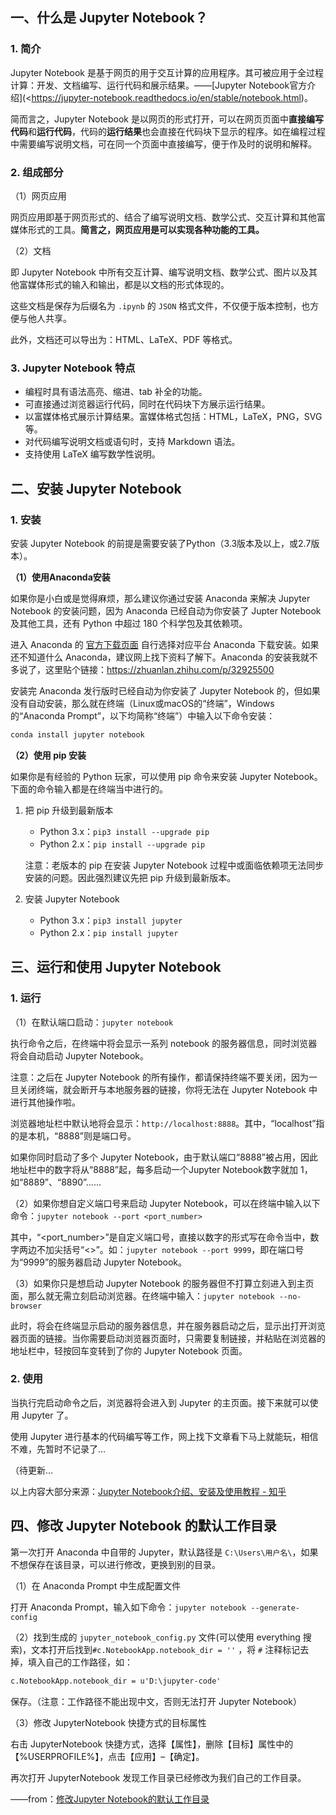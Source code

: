## 一、什么是 Jupyter Notebook？

### 1. 简介

Jupyter Notebook 是基于网页的用于交互计算的应用程序。其可被应用于全过程计算：开发、文档编写、运行代码和展示结果。——[Jupyter Notebook官方介绍](<https://jupyter-notebook.readthedocs.io/en/stable/notebook.html)。

简而言之，Jupyter Notebook 是以网页的形式打开，可以在网页页面中**直接编写代码**和**运行代码**，代码的**运行结果**也会直接在代码块下显示的程序。如在编程过程中需要编写说明文档，可在同一个页面中直接编写，便于作及时的说明和解释。

### 2. 组成部分

（1）网页应用

网页应用即基于网页形式的、结合了编写说明文档、数学公式、交互计算和其他富媒体形式的工具。**简言之，网页应用是可以实现各种功能的工具。**

（2）文档

即 Jupyter Notebook 中所有交互计算、编写说明文档、数学公式、图片以及其他富媒体形式的输入和输出，都是以文档的形式体现的。

这些文档是保存为后缀名为 `.ipynb` 的 `JSON` 格式文件，不仅便于版本控制，也方便与他人共享。

此外，文档还可以导出为：HTML、LaTeX、PDF 等格式。

### 3.  Jupyter Notebook 特点

- 编程时具有语法高亮、缩进、tab 补全的功能。
- 可直接通过浏览器运行代码，同时在代码块下方展示运行结果。
- 以富媒体格式展示计算结果。富媒体格式包括：HTML，LaTeX，PNG，SVG 等。
- 对代码编写说明文档或语句时，支持 Markdown 语法。
- 支持使用 LaTeX 编写数学性说明。



## 二、安装 Jupyter Notebook

### 1. 安装

安装 Jupyter Notebook 的前提是需要安装了Python（3.3版本及以上，或2.7版本）。

**（1）使用Anaconda安装**

如果你是小白或是觉得麻烦，那么建议你通过安装 Anaconda 来解决 Jupyter Notebook 的安装问题，因为 Anaconda 已经自动为你安装了 Jupter Notebook 及其他工具，还有 Python 中超过 180 个科学包及其依赖项。

进入 Anaconda 的 [官方下载页面](<https://www.anaconda.com/distribution/>) 自行选择对应平台 Anaconda 下载安装。如果还不知道什么 Anaconda，建议网上找下资料了解下。Anaconda 的安装我就不多说了，这里贴个链接：<https://zhuanlan.zhihu.com/p/32925500>

安装完 Anaconda 发行版时已经自动为你安装了 Jupyter Notebook 的，但如果没有自动安装，那么就在终端（Linux或macOS的“终端”，Windows的“Anaconda Prompt”，以下均简称“终端”）中输入以下命令安装：

``` python
conda install jupyter notebook
```

**（2）使用 pip 安装**

如果你是有经验的 Python 玩家，可以使用 pip 命令来安装 Jupyter Notebook。下面的命令输入都是在终端当中进行的。

1. 把 pip 升级到最新版本

   - Python 3.x：`pip3 install --upgrade pip`
   - Python 2.x：`pip install --upgrade pip`

   注意：老版本的 pip 在安装 Jupyter Notebook 过程中或面临依赖项无法同步安装的问题。因此强烈建议先把 pip 升级到最新版本。

2. 安装 Jupyter Notebook

   - Python 3.x：`pip3 install jupyter`
   - Python 2.x：`pip install jupyter`



## 三、运行和使用 Jupyter Notebook

### 1. 运行

（1）在默认端口启动：`jupyter notebook`

执行命令之后，在终端中将会显示一系列 notebook 的服务器信息，同时浏览器将会自动启动 Jupyter Notebook。

注意：之后在 Jupyter Notebook 的所有操作，都请保持终端不要关闭，因为一旦关闭终端，就会断开与本地服务器的链接，你将无法在 Jupyter Notebook 中进行其他操作啦。

浏览器地址栏中默认地将会显示：`http://localhost:8888`。其中，“localhost”指的是本机，“8888”则是端口号。

如果你同时启动了多个 Jupyter Notebook，由于默认端口“8888”被占用，因此地址栏中的数字将从“8888”起，每多启动一个Jupyter Notebook数字就加 1，如“8889”、“8890”……

（2）如果你想自定义端口号来启动 Jupyter Notebook，可以在终端中输入以下命令：`jupyter notebook --port <port_number>`

其中，“<port_number>”是自定义端口号，直接以数字的形式写在命令当中，数字两边不加尖括号“<>”。如：`jupyter notebook --port 9999`，即在端口号为“9999”的服务器启动 Jupyter Notebook。

（3）如果你只是想启动 Jupyter Notebook 的服务器但不打算立刻进入到主页面，那么就无需立刻启动浏览器。在终端中输入：`jupyter notebook --no-browser`

此时，将会在终端显示启动的服务器信息，并在服务器启动之后，显示出打开浏览器页面的链接。当你需要启动浏览器页面时，只需要复制链接，并粘贴在浏览器的地址栏中，轻按回车变转到了你的 Jupyter Notebook 页面。

### 2. 使用

当执行完启动命令之后，浏览器将会进入到 Jupyter 的主页面。接下来就可以使用 Jupyter 了。

使用 Jupyter 进行基本的代码编写等工作，网上找下文章看下马上就能玩，相信不难，先暂时不记录了…

（待更新…

以上内容大部分来源：[Jupyter Notebook介绍、安装及使用教程 - 知乎](<https://zhuanlan.zhihu.com/p/33105153>)



## 四、修改 Jupyter Notebook 的默认工作目录

第一次打开 Anaconda 中自带的 Jupyter，默认路径是 `C:\Users\用户名\`，如果不想保存在该目录，可以进行修改，更换到别的目录。

（1）在 Anaconda Prompt 中生成配置文件

打开 Anaconda Prompt，输入如下命令：`jupyter notebook --generate-config`

（2）找到生成的 `jupyter_notebook_config.py` 文件(可以使用 everything 搜索)，文本打开后找到`#c.NotebookApp.notebook_dir = ''` ，将 `#` 注释标记去掉，填入自己的工作路径，如：

``` xml
c.NotebookApp.notebook_dir = u'D:\jupyter-code'
```

保存。（注意：工作路径不能出现中文，否则无法打开 Jupyter Notebook）

（3）修改 JupyterNotebook 快捷方式的目标属性

右击 JupyterNotebook 快捷方式，选择【属性】，删除【目标】属性中的【%USERPROFILE%】，点击【应用】–【确定】。 

再次打开 JupyterNotebook 发现工作目录已经修改为我们自己的工作目录。 

——from：[修改Jupyter Notebook的默认工作目录](<https://blog.csdn.net/yuanxiang01/article/details/79217469>)





